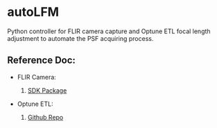 # autoLFM

Python controller for FLIR camera capture and Optune ETL focal length adjustment to automate the PSF acquiring process. 

## Reference Doc:

* FLIR Camera:

  1. [SDK Package](https://www.flir.com/support-center/iis/machine-vision/downloads/spinnaker-sdk-download/spinnaker-sdk--download-files/)

* Optune ETL:

  1. [Github Repo](https://github.com/OrganicIrradiation/opto)
